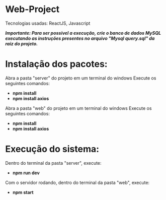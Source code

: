 # Web-Project
Tecnologias usadas: ReactJS, Javascript

***Importante: Para ser possivel a execução, crie o banco de dados MySQL executando as instruções presentes no arquivo "Mysql query.sql" da raiz do projeto.***

# Instalação dos pacotes:
Abra a pasta "server" do projeto em um terminal do windows
Execute os seguintes comandos:
  - **npm install**
  - **npm install axios**

Abra a pasta "web" do projeto em um terminal do windows
Execute os seguintes comandos:
  - **npm install**
  - **npm install axios**

# Execução do sistema:
Dentro do terminal da pasta "server", execute:
  - **npm run dev**

Com o servidor rodando, dentro do terminal da pasta "web", execute:
  - **npm start**
